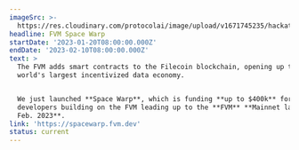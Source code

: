 ```yaml
---
imageSrc: >-
  https://res.cloudinary.com/protocolai/image/upload/v1671745235/hackathons/fvm_spacewarp_h033n4.png
headline: FVM Space Warp
startDate: '2023-01-20T08:00:00.000Z'
endDate: '2023-02-10T08:00:00.000Z'
text: >
  The FVM adds smart contracts to the Filecoin blockchain, opening up the
  world's largest incentivized data economy.


  We just launched **Space Warp**, which is funding **up to $400k** for
  developers building on the FVM leading up to the **FVM** **Mainnet launch in
  Feb. 2023**.
link: 'https://spacewarp.fvm.dev'
status: current
---
```



